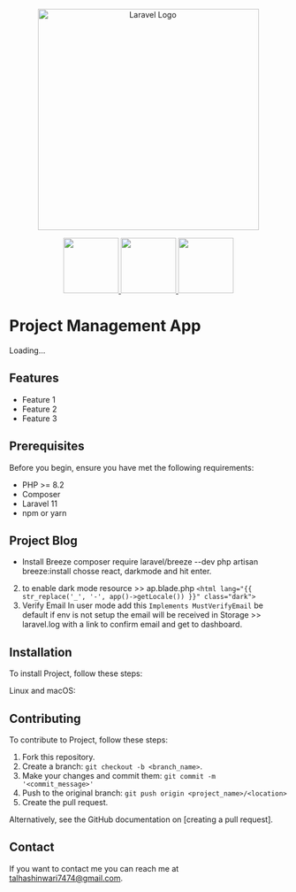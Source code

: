 <p align="center"><a href="https://laravel.com" target="_blank">
    <img src="https://raw.githubusercontent.com/laravel/art/master/logo-lockup/5%20SVG/2%20CMYK/1%20Full%20Color/laravel-logolockup-cmyk-red.svg" width="400" alt="Laravel Logo">
</a></p>
<p align="center">
  <a href="https://reactjs.org" target="_blank">
   <img src="https://skillicons.dev/icons?i=git" width="100" />
       <img src="https://skillicons.dev/icons?i=react" width="100" />
       <img src="https://skillicons.dev/icons?i=php" width="100" />
  </a>
</p>

# Project Management App

Loading...

## Features

- Feature 1
- Feature 2
- Feature 3

## Prerequisites

Before you begin, ensure you have met the following requirements:
- PHP >= 8.2
- Composer
- Laravel 11
- npm or yarn

## Project Blog
- Install Breeze
   composer require laravel/breeze --dev
   php artisan breeze:install
   chosse react, darkmode and hit enter.
2. to enable dark mode
resource >> ap.blade.php
`<html lang="{{ str_replace('_', '-', app()->getLocale()) }}" class="dark">`
3. Verify Email
In user mode add this
`Implements MustVerifyEmail`
be default if env is not setup the email will be received in Storage >> laravel.log with a link to confirm email and get to dashboard.


## Installation

To install Project, follow these steps:

Linux and macOS:


## Contributing

To contribute to Project, follow these steps:

1. Fork this repository.
2. Create a branch: `git checkout -b <branch_name>`.
3. Make your changes and commit them: `git commit -m '<commit_message>'`
4. Push to the original branch: `git push origin <project_name>/<location>`
5. Create the pull request.

Alternatively, see the GitHub documentation on [creating a pull request].

## Contact

If you want to contact me you can reach me at <talhashinwari7474@gmail.com>.




